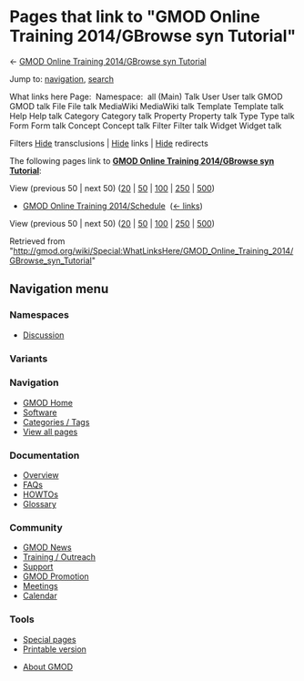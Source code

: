 <div id="mw-page-base" class="noprint">

</div>

<div id="mw-head-base" class="noprint">

</div>

<div id="content" class="mw-body" role="main">

<span id="top"></span>

<div id="mw-js-message" style="display:none;">

</div>



# <span dir="auto">Pages that link to "GMOD Online Training 2014/GBrowse syn Tutorial"</span>

<div id="bodyContent">

<div id="contentSub">

← [GMOD Online Training 2014/GBrowse syn
Tutorial](/wiki/GMOD_Online_Training_2014/GBrowse_syn_Tutorial "GMOD Online Training 2014/GBrowse syn Tutorial")

</div>

<div id="jump-to-nav" class="mw-jump">

Jump to: [navigation](#mw-navigation), [search](#p-search)

</div>

<div id="mw-content-text">

What links here Page:  Namespace:  all (Main) Talk User User talk GMOD
GMOD talk File File talk MediaWiki MediaWiki talk Template Template talk
Help Help talk Category Category talk Property Property talk Type Type
talk Form Form talk Concept Concept talk Filter Filter talk Widget
Widget talk

Filters
[Hide](/mediawiki/index.php?title=Special:WhatLinksHere/GMOD_Online_Training_2014/GBrowse_syn_Tutorial&hidetrans=1 "Special:WhatLinksHere/GMOD Online Training 2014/GBrowse syn Tutorial")
transclusions \|
[Hide](/mediawiki/index.php?title=Special:WhatLinksHere/GMOD_Online_Training_2014/GBrowse_syn_Tutorial&hidelinks=1 "Special:WhatLinksHere/GMOD Online Training 2014/GBrowse syn Tutorial")
links \|
[Hide](/mediawiki/index.php?title=Special:WhatLinksHere/GMOD_Online_Training_2014/GBrowse_syn_Tutorial&hideredirs=1 "Special:WhatLinksHere/GMOD Online Training 2014/GBrowse syn Tutorial")
redirects

The following pages link to **[GMOD Online Training 2014/GBrowse syn
Tutorial](/wiki/GMOD_Online_Training_2014/GBrowse_syn_Tutorial "GMOD Online Training 2014/GBrowse syn Tutorial")**:

View (previous 50 \| next 50)
([20](/mediawiki/index.php?title=Special:WhatLinksHere/GMOD_Online_Training_2014/GBrowse_syn_Tutorial&limit=20 "Special:WhatLinksHere/GMOD Online Training 2014/GBrowse syn Tutorial")
\|
[50](/mediawiki/index.php?title=Special:WhatLinksHere/GMOD_Online_Training_2014/GBrowse_syn_Tutorial&limit=50 "Special:WhatLinksHere/GMOD Online Training 2014/GBrowse syn Tutorial")
\|
[100](/mediawiki/index.php?title=Special:WhatLinksHere/GMOD_Online_Training_2014/GBrowse_syn_Tutorial&limit=100 "Special:WhatLinksHere/GMOD Online Training 2014/GBrowse syn Tutorial")
\|
[250](/mediawiki/index.php?title=Special:WhatLinksHere/GMOD_Online_Training_2014/GBrowse_syn_Tutorial&limit=250 "Special:WhatLinksHere/GMOD Online Training 2014/GBrowse syn Tutorial")
\|
[500](/mediawiki/index.php?title=Special:WhatLinksHere/GMOD_Online_Training_2014/GBrowse_syn_Tutorial&limit=500 "Special:WhatLinksHere/GMOD Online Training 2014/GBrowse syn Tutorial"))

- [GMOD Online Training
  2014/Schedule](/wiki/GMOD_Online_Training_2014/Schedule "GMOD Online Training 2014/Schedule")
  ‎ <span class="mw-whatlinkshere-tools">([←
  links](/mediawiki/index.php?title=Special:WhatLinksHere&target=GMOD+Online+Training+2014%2FSchedule "Special:WhatLinksHere"))</span>

View (previous 50 \| next 50)
([20](/mediawiki/index.php?title=Special:WhatLinksHere/GMOD_Online_Training_2014/GBrowse_syn_Tutorial&limit=20 "Special:WhatLinksHere/GMOD Online Training 2014/GBrowse syn Tutorial")
\|
[50](/mediawiki/index.php?title=Special:WhatLinksHere/GMOD_Online_Training_2014/GBrowse_syn_Tutorial&limit=50 "Special:WhatLinksHere/GMOD Online Training 2014/GBrowse syn Tutorial")
\|
[100](/mediawiki/index.php?title=Special:WhatLinksHere/GMOD_Online_Training_2014/GBrowse_syn_Tutorial&limit=100 "Special:WhatLinksHere/GMOD Online Training 2014/GBrowse syn Tutorial")
\|
[250](/mediawiki/index.php?title=Special:WhatLinksHere/GMOD_Online_Training_2014/GBrowse_syn_Tutorial&limit=250 "Special:WhatLinksHere/GMOD Online Training 2014/GBrowse syn Tutorial")
\|
[500](/mediawiki/index.php?title=Special:WhatLinksHere/GMOD_Online_Training_2014/GBrowse_syn_Tutorial&limit=500 "Special:WhatLinksHere/GMOD Online Training 2014/GBrowse syn Tutorial"))

</div>

<div class="printfooter">

Retrieved from
"<http://gmod.org/wiki/Special:WhatLinksHere/GMOD_Online_Training_2014/GBrowse_syn_Tutorial>"

</div>

<div id="catlinks" class="catlinks catlinks-allhidden">

</div>

<div class="visualClear">

</div>

</div>

</div>

<div id="mw-navigation">

## Navigation menu

<div id="mw-head">



<div id="left-navigation">

<div id="p-namespaces" class="vectorTabs" role="navigation"
aria-labelledby="p-namespaces-label">

### Namespaces


- <span id="ca-talk"><a
  href="/mediawiki/index.php?title=Talk:GMOD_Online_Training_2014/GBrowse_syn_Tutorial&amp;action=edit&amp;redlink=1"
  accesskey="t"
  title="Discussion about the content page [t]">Discussion</a></span>

</div>

<div id="p-variants" class="vectorMenu emptyPortlet" role="navigation"
aria-labelledby="p-variants-label">

### 

### Variants[](#)

<div class="menu">

</div>

</div>

</div>





</div>

</div>

</div>

<div id="mw-panel">

<div id="p-logo" role="banner">

<a href="/wiki/Main_Page"
style="background-image: url(http://gmod.org/images/GMOD-cogs.png);"
title="Visit the main page"></a>

</div>

<div id="p-Navigation" class="portal" role="navigation"
aria-labelledby="p-Navigation-label">

### Navigation

<div class="body">

- <span id="n-GMOD-Home">[GMOD Home](/wiki/Main_Page)</span>
- <span id="n-Software">[Software](/wiki/GMOD_Components)</span>
- <span id="n-Categories-.2F-Tags">[Categories /
  Tags](/wiki/Categories)</span>
- <span id="n-View-all-pages">[View all
  pages](/wiki/Special:AllPages)</span>

</div>

</div>

<div id="p-Documentation" class="portal" role="navigation"
aria-labelledby="p-Documentation-label">

### Documentation

<div class="body">

- <span id="n-Overview">[Overview](/wiki/Overview)</span>
- <span id="n-FAQs">[FAQs](/wiki/Category:FAQ)</span>
- <span id="n-HOWTOs">[HOWTOs](/wiki/Category:HOWTO)</span>
- <span id="n-Glossary">[Glossary](/wiki/Glossary)</span>

</div>

</div>

<div id="p-Community" class="portal" role="navigation"
aria-labelledby="p-Community-label">

### Community

<div class="body">

- <span id="n-GMOD-News">[GMOD News](/wiki/GMOD_News)</span>
- <span id="n-Training-.2F-Outreach">[Training /
  Outreach](/wiki/Training_and_Outreach)</span>
- <span id="n-Support">[Support](/wiki/Support)</span>
- <span id="n-GMOD-Promotion">[GMOD
  Promotion](/wiki/GMOD_Promotion)</span>
- <span id="n-Meetings">[Meetings](/wiki/Meetings)</span>
- <span id="n-Calendar">[Calendar](/wiki/Calendar)</span>

</div>

</div>

<div id="p-tb" class="portal" role="navigation"
aria-labelledby="p-tb-label">

### Tools

<div class="body">

- <span id="t-specialpages"><a href="/wiki/Special:SpecialPages" accesskey="q"
  title="A list of all special pages [q]">Special pages</a></span>
- <span id="t-print"><a
  href="/mediawiki/index.php?title=Special:WhatLinksHere/GMOD_Online_Training_2014/GBrowse_syn_Tutorial&amp;printable=yes"
  rel="alternate" accesskey="p"
  title="Printable version of this page [p]">Printable version</a></span>

</div>

</div>

</div>

</div>

<div id="footer" role="contentinfo">

- <span id="footer-places-about">[About
  GMOD](/wiki/GMOD:About "GMOD:About")</span>

<!-- -->






</div>
